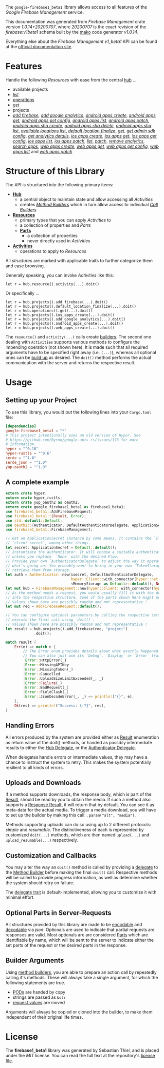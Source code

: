 <!---
DO NOT EDIT !
This file was generated automatically from 'src/mako/api/README.md.mako'
DO NOT EDIT !
-->
The `google-firebase1_beta1` library allows access to all features of the *Google Firebase Management* service.

This documentation was generated from *Firebase Management* crate version *1.0.14+20200707*, where *20200707* is the exact revision of the *firebase:v1beta1* schema built by the [mako](http://www.makotemplates.org/) code generator *v1.0.14*.

Everything else about the *Firebase Management* *v1_beta1* API can be found at the
[official documentation site](https://firebase.google.com).
# Features

Handle the following *Resources* with ease from the central [hub](https://docs.rs/google-firebase1_beta1/1.0.14+20200707/google_firebase1_beta1/struct.FirebaseManagement.html) ... 

* available projects
 * [*list*](https://docs.rs/google-firebase1_beta1/1.0.14+20200707/google_firebase1_beta1/struct.AvailableProjectListCall.html)
* [operations](https://docs.rs/google-firebase1_beta1/1.0.14+20200707/google_firebase1_beta1/struct.Operation.html)
 * [*get*](https://docs.rs/google-firebase1_beta1/1.0.14+20200707/google_firebase1_beta1/struct.OperationGetCall.html)
* projects
 * [*add firebase*](https://docs.rs/google-firebase1_beta1/1.0.14+20200707/google_firebase1_beta1/struct.ProjectAddFirebaseCall.html), [*add google analytics*](https://docs.rs/google-firebase1_beta1/1.0.14+20200707/google_firebase1_beta1/struct.ProjectAddGoogleAnalyticCall.html), [*android apps create*](https://docs.rs/google-firebase1_beta1/1.0.14+20200707/google_firebase1_beta1/struct.ProjectAndroidAppCreateCall.html), [*android apps get*](https://docs.rs/google-firebase1_beta1/1.0.14+20200707/google_firebase1_beta1/struct.ProjectAndroidAppGetCall.html), [*android apps get config*](https://docs.rs/google-firebase1_beta1/1.0.14+20200707/google_firebase1_beta1/struct.ProjectAndroidAppGetConfigCall.html), [*android apps list*](https://docs.rs/google-firebase1_beta1/1.0.14+20200707/google_firebase1_beta1/struct.ProjectAndroidAppListCall.html), [*android apps patch*](https://docs.rs/google-firebase1_beta1/1.0.14+20200707/google_firebase1_beta1/struct.ProjectAndroidAppPatchCall.html), [*android apps sha create*](https://docs.rs/google-firebase1_beta1/1.0.14+20200707/google_firebase1_beta1/struct.ProjectAndroidAppShaCreateCall.html), [*android apps sha delete*](https://docs.rs/google-firebase1_beta1/1.0.14+20200707/google_firebase1_beta1/struct.ProjectAndroidAppShaDeleteCall.html), [*android apps sha list*](https://docs.rs/google-firebase1_beta1/1.0.14+20200707/google_firebase1_beta1/struct.ProjectAndroidAppShaListCall.html), [*available locations list*](https://docs.rs/google-firebase1_beta1/1.0.14+20200707/google_firebase1_beta1/struct.ProjectAvailableLocationListCall.html), [*default location finalize*](https://docs.rs/google-firebase1_beta1/1.0.14+20200707/google_firebase1_beta1/struct.ProjectDefaultLocationFinalizeCall.html), [*get*](https://docs.rs/google-firebase1_beta1/1.0.14+20200707/google_firebase1_beta1/struct.ProjectGetCall.html), [*get admin sdk config*](https://docs.rs/google-firebase1_beta1/1.0.14+20200707/google_firebase1_beta1/struct.ProjectGetAdminSdkConfigCall.html), [*get analytics details*](https://docs.rs/google-firebase1_beta1/1.0.14+20200707/google_firebase1_beta1/struct.ProjectGetAnalyticsDetailCall.html), [*ios apps create*](https://docs.rs/google-firebase1_beta1/1.0.14+20200707/google_firebase1_beta1/struct.ProjectIosAppCreateCall.html), [*ios apps get*](https://docs.rs/google-firebase1_beta1/1.0.14+20200707/google_firebase1_beta1/struct.ProjectIosAppGetCall.html), [*ios apps get config*](https://docs.rs/google-firebase1_beta1/1.0.14+20200707/google_firebase1_beta1/struct.ProjectIosAppGetConfigCall.html), [*ios apps list*](https://docs.rs/google-firebase1_beta1/1.0.14+20200707/google_firebase1_beta1/struct.ProjectIosAppListCall.html), [*ios apps patch*](https://docs.rs/google-firebase1_beta1/1.0.14+20200707/google_firebase1_beta1/struct.ProjectIosAppPatchCall.html), [*list*](https://docs.rs/google-firebase1_beta1/1.0.14+20200707/google_firebase1_beta1/struct.ProjectListCall.html), [*patch*](https://docs.rs/google-firebase1_beta1/1.0.14+20200707/google_firebase1_beta1/struct.ProjectPatchCall.html), [*remove analytics*](https://docs.rs/google-firebase1_beta1/1.0.14+20200707/google_firebase1_beta1/struct.ProjectRemoveAnalyticCall.html), [*search apps*](https://docs.rs/google-firebase1_beta1/1.0.14+20200707/google_firebase1_beta1/struct.ProjectSearchAppCall.html), [*web apps create*](https://docs.rs/google-firebase1_beta1/1.0.14+20200707/google_firebase1_beta1/struct.ProjectWebAppCreateCall.html), [*web apps get*](https://docs.rs/google-firebase1_beta1/1.0.14+20200707/google_firebase1_beta1/struct.ProjectWebAppGetCall.html), [*web apps get config*](https://docs.rs/google-firebase1_beta1/1.0.14+20200707/google_firebase1_beta1/struct.ProjectWebAppGetConfigCall.html), [*web apps list*](https://docs.rs/google-firebase1_beta1/1.0.14+20200707/google_firebase1_beta1/struct.ProjectWebAppListCall.html) and [*web apps patch*](https://docs.rs/google-firebase1_beta1/1.0.14+20200707/google_firebase1_beta1/struct.ProjectWebAppPatchCall.html)




# Structure of this Library

The API is structured into the following primary items:

* **[Hub](https://docs.rs/google-firebase1_beta1/1.0.14+20200707/google_firebase1_beta1/struct.FirebaseManagement.html)**
    * a central object to maintain state and allow accessing all *Activities*
    * creates [*Method Builders*](https://docs.rs/google-firebase1_beta1/1.0.14+20200707/google_firebase1_beta1/trait.MethodsBuilder.html) which in turn
      allow access to individual [*Call Builders*](https://docs.rs/google-firebase1_beta1/1.0.14+20200707/google_firebase1_beta1/trait.CallBuilder.html)
* **[Resources](https://docs.rs/google-firebase1_beta1/1.0.14+20200707/google_firebase1_beta1/trait.Resource.html)**
    * primary types that you can apply *Activities* to
    * a collection of properties and *Parts*
    * **[Parts](https://docs.rs/google-firebase1_beta1/1.0.14+20200707/google_firebase1_beta1/trait.Part.html)**
        * a collection of properties
        * never directly used in *Activities*
* **[Activities](https://docs.rs/google-firebase1_beta1/1.0.14+20200707/google_firebase1_beta1/trait.CallBuilder.html)**
    * operations to apply to *Resources*

All *structures* are marked with applicable traits to further categorize them and ease browsing.

Generally speaking, you can invoke *Activities* like this:

```Rust,ignore
let r = hub.resource().activity(...).doit()
```

Or specifically ...

```ignore
let r = hub.projects().add_firebase(...).doit()
let r = hub.projects().default_location_finalize(...).doit()
let r = hub.operations().get(...).doit()
let r = hub.projects().ios_apps_create(...).doit()
let r = hub.projects().add_google_analytics(...).doit()
let r = hub.projects().android_apps_create(...).doit()
let r = hub.projects().web_apps_create(...).doit()
```

The `resource()` and `activity(...)` calls create [builders][builder-pattern]. The second one dealing with `Activities` 
supports various methods to configure the impending operation (not shown here). It is made such that all required arguments have to be 
specified right away (i.e. `(...)`), whereas all optional ones can be [build up][builder-pattern] as desired.
The `doit()` method performs the actual communication with the server and returns the respective result.

# Usage

## Setting up your Project

To use this library, you would put the following lines into your `Cargo.toml` file:

```toml
[dependencies]
google-firebase1_beta1 = "*"
# This project intentionally uses an old version of Hyper. See
# https://github.com/Byron/google-apis-rs/issues/173 for more
# information.
hyper = "^0.10"
hyper-rustls = "^0.6"
serde = "^1.0"
serde_json = "^1.0"
yup-oauth2 = "^1.0"
```

## A complete example

```Rust
extern crate hyper;
extern crate hyper_rustls;
extern crate yup_oauth2 as oauth2;
extern crate google_firebase1_beta1 as firebase1_beta1;
use firebase1_beta1::AddFirebaseRequest;
use firebase1_beta1::{Result, Error};
use std::default::Default;
use oauth2::{Authenticator, DefaultAuthenticatorDelegate, ApplicationSecret, MemoryStorage};
use firebase1_beta1::FirebaseManagement;

// Get an ApplicationSecret instance by some means. It contains the `client_id` and 
// `client_secret`, among other things.
let secret: ApplicationSecret = Default::default();
// Instantiate the authenticator. It will choose a suitable authentication flow for you, 
// unless you replace  `None` with the desired Flow.
// Provide your own `AuthenticatorDelegate` to adjust the way it operates and get feedback about 
// what's going on. You probably want to bring in your own `TokenStorage` to persist tokens and
// retrieve them from storage.
let auth = Authenticator::new(&secret, DefaultAuthenticatorDelegate,
                              hyper::Client::with_connector(hyper::net::HttpsConnector::new(hyper_rustls::TlsClient::new())),
                              <MemoryStorage as Default>::default(), None);
let mut hub = FirebaseManagement::new(hyper::Client::with_connector(hyper::net::HttpsConnector::new(hyper_rustls::TlsClient::new())), auth);
// As the method needs a request, you would usually fill it with the desired information
// into the respective structure. Some of the parts shown here might not be applicable !
// Values shown here are possibly random and not representative !
let mut req = AddFirebaseRequest::default();

// You can configure optional parameters by calling the respective setters at will, and
// execute the final call using `doit()`.
// Values shown here are possibly random and not representative !
let result = hub.projects().add_firebase(req, "project")
             .doit();

match result {
    Err(e) => match e {
        // The Error enum provides details about what exactly happened.
        // You can also just use its `Debug`, `Display` or `Error` traits
         Error::HttpError(_)
        |Error::MissingAPIKey
        |Error::MissingToken(_)
        |Error::Cancelled
        |Error::UploadSizeLimitExceeded(_, _)
        |Error::Failure(_)
        |Error::BadRequest(_)
        |Error::FieldClash(_)
        |Error::JsonDecodeError(_, _) => println!("{}", e),
    },
    Ok(res) => println!("Success: {:?}", res),
}

```
## Handling Errors

All errors produced by the system are provided either as [Result](https://docs.rs/google-firebase1_beta1/1.0.14+20200707/google_firebase1_beta1/enum.Result.html) enumeration as return value of 
the doit() methods, or handed as possibly intermediate results to either the 
[Hub Delegate](https://docs.rs/google-firebase1_beta1/1.0.14+20200707/google_firebase1_beta1/trait.Delegate.html), or the [Authenticator Delegate](https://docs.rs/yup-oauth2/*/yup_oauth2/trait.AuthenticatorDelegate.html).

When delegates handle errors or intermediate values, they may have a chance to instruct the system to retry. This 
makes the system potentially resilient to all kinds of errors.

## Uploads and Downloads
If a method supports downloads, the response body, which is part of the [Result](https://docs.rs/google-firebase1_beta1/1.0.14+20200707/google_firebase1_beta1/enum.Result.html), should be
read by you to obtain the media.
If such a method also supports a [Response Result](https://docs.rs/google-firebase1_beta1/1.0.14+20200707/google_firebase1_beta1/trait.ResponseResult.html), it will return that by default.
You can see it as meta-data for the actual media. To trigger a media download, you will have to set up the builder by making
this call: `.param("alt", "media")`.

Methods supporting uploads can do so using up to 2 different protocols: 
*simple* and *resumable*. The distinctiveness of each is represented by customized 
`doit(...)` methods, which are then named `upload(...)` and `upload_resumable(...)` respectively.

## Customization and Callbacks

You may alter the way an `doit()` method is called by providing a [delegate](https://docs.rs/google-firebase1_beta1/1.0.14+20200707/google_firebase1_beta1/trait.Delegate.html) to the 
[Method Builder](https://docs.rs/google-firebase1_beta1/1.0.14+20200707/google_firebase1_beta1/trait.CallBuilder.html) before making the final `doit()` call. 
Respective methods will be called to provide progress information, as well as determine whether the system should 
retry on failure.

The [delegate trait](https://docs.rs/google-firebase1_beta1/1.0.14+20200707/google_firebase1_beta1/trait.Delegate.html) is default-implemented, allowing you to customize it with minimal effort.

## Optional Parts in Server-Requests

All structures provided by this library are made to be [encodable](https://docs.rs/google-firebase1_beta1/1.0.14+20200707/google_firebase1_beta1/trait.RequestValue.html) and 
[decodable](https://docs.rs/google-firebase1_beta1/1.0.14+20200707/google_firebase1_beta1/trait.ResponseResult.html) via *json*. Optionals are used to indicate that partial requests are responses 
are valid.
Most optionals are are considered [Parts](https://docs.rs/google-firebase1_beta1/1.0.14+20200707/google_firebase1_beta1/trait.Part.html) which are identifiable by name, which will be sent to 
the server to indicate either the set parts of the request or the desired parts in the response.

## Builder Arguments

Using [method builders](https://docs.rs/google-firebase1_beta1/1.0.14+20200707/google_firebase1_beta1/trait.CallBuilder.html), you are able to prepare an action call by repeatedly calling it's methods.
These will always take a single argument, for which the following statements are true.

* [PODs][wiki-pod] are handed by copy
* strings are passed as `&str`
* [request values](https://docs.rs/google-firebase1_beta1/1.0.14+20200707/google_firebase1_beta1/trait.RequestValue.html) are moved

Arguments will always be copied or cloned into the builder, to make them independent of their original life times.

[wiki-pod]: http://en.wikipedia.org/wiki/Plain_old_data_structure
[builder-pattern]: http://en.wikipedia.org/wiki/Builder_pattern
[google-go-api]: https://github.com/google/google-api-go-client

# License
The **firebase1_beta1** library was generated by Sebastian Thiel, and is placed 
under the *MIT* license.
You can read the full text at the repository's [license file][repo-license].

[repo-license]: https://github.com/Byron/google-apis-rsblob/master/LICENSE.md
